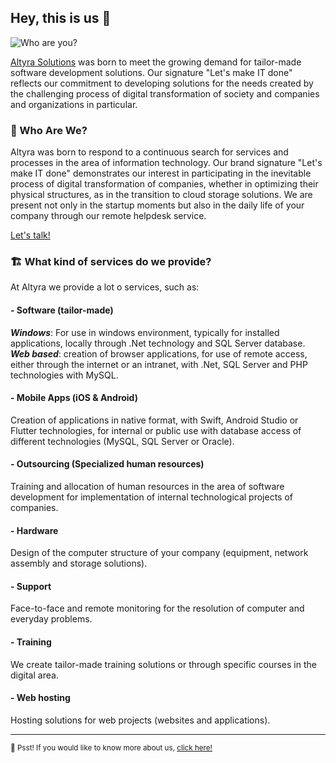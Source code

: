## Hey, this is us 👋

![Who are you?](https://user-images.githubusercontent.com/48434290/147740849-36c2ea8a-8b6c-4f5a-8f39-de5a5085c385.jpg)

[Altyra Solutions](https://altyra.com/) was born to meet the growing demand for tailor-made software development solutions. Our signature "Let's make IT done" reflects our commitment to developing solutions for the needs created by the challenging process of digital transformation of society and companies and organizations in particular.

### 🔎 Who Are We?

Altyra was born to respond to a continuous search for services and processes in the area of information technology. Our brand signature "Let's make IT done" demonstrates our interest in participating in the inevitable process of digital transformation of companies, whether in optimizing their physical structures, as in the transition to cloud storage solutions. We are present not only in the startup moments but also in the daily life of your company through our remote helpdesk service. 

[Let's talk!](mailto:geral@altyra.com?subject=Hi!👋)

### 🏗️ What kind of services do we provide?

At Altyra we provide a lot o services, such as:

####  - Software (tailor-made)
**_Windows_**: For use in windows environment, typically for installed applications, locally through .Net technology and SQL Server database.
**_Web based_**: creation of browser applications, for use of remote access, either through the internet or an intranet, with .Net, SQL Server and PHP technologies with MySQL.

####  - Mobile Apps (iOS & Android)
Creation of applications in native format, with Swift, Android Studio or Flutter technologies, for internal or public use with database access of different technologies (MySQL, SQL Server or Oracle).

####  - Outsourcing (Specialized human resources)
Training and allocation of human resources in the area of software development for implementation of internal technological projects of companies.

####  - Hardware
Design of the computer structure of your company (equipment, network assembly and storage solutions).

####  - Support
Face-to-face and remote monitoring for the resolution of computer and everyday problems.

####  - Training
We create tailor-made training solutions or through specific courses in the digital area.

####  - Web hosting
Hosting solutions for web projects (websites and applications).

---

<sub>🤫 Psst! If you would like to know more about us, [click here!](mailto:geral@altyra.com?subject=Hi!👋)</sub>
